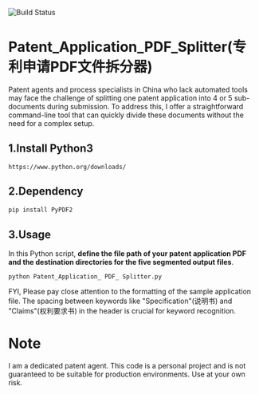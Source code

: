 ![Build Status](https://github.com/AoALUNAoA/Patent_Application_-PDF_Splitter/actions/workflows/python-app.yml/badge.svg)

# Patent_Application_PDF_Splitter(专利申请PDF文件拆分器)
Patent agents and process specialists in China who lack automated tools may face the challenge of splitting one patent application into 4 or 5 sub-documents during submission. To address this, I offer a straightforward command-line tool that can quickly divide these documents without the need for a complex setup.


## 1.Install Python3
```shell
https://www.python.org/downloads/
```
## 2.Dependency
```python
pip install PyPDF2
```
## 3.Usage
In this Python script, **define the file path of your patent application PDF and the destination directories for the five segmented output files**.
```shell
python Patent_Application_ PDF_ Splitter.py
```
FYI, Please pay close attention to the formatting of the sample application file.
The spacing between keywords like "Specification"(说明书) and "Claims"(权利要求书) in the header is crucial for keyword recognition.

# Note
I am a dedicated patent agent. This code is a personal project and is not guaranteed to be suitable for production environments. Use at your own risk.
